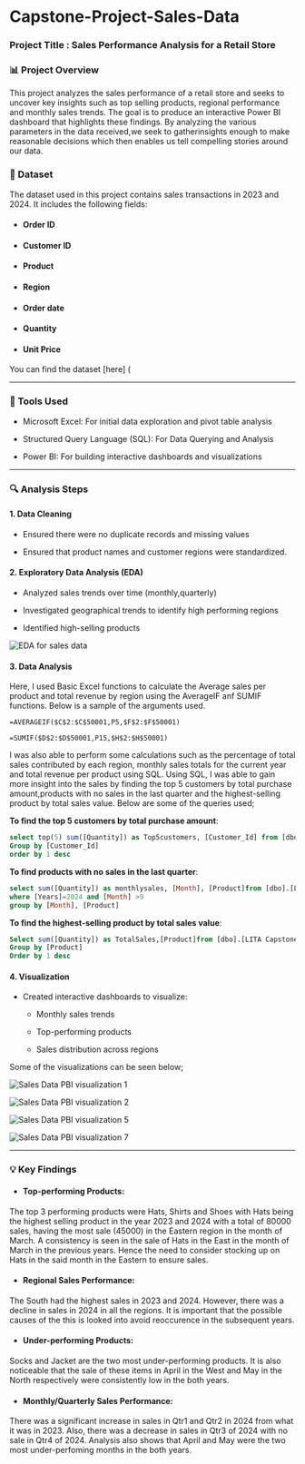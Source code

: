 # Capstone-Project-Sales-Data

### Project Title : Sales Performance Analysis for a Retail Store

### 📊 Project Overview

This project analyzes the sales performance of a retail store and seeks to uncover key insights such as top selling products, regional performance and monthly sales trends. The goal is to produce an interactive Power BI dashboard that highlights these findings. By analyzing the various parameters in the data received,we seek to gatherinsights enough to make reasonable decisions which then enables us tell compelling stories around our data.

### 📂 Dataset

The dataset used in this project contains sales transactions in 2023 and 2024. It includes the following fields:
- #### Order ID
- #### Customer ID
- #### Product
- #### Region
- #### Order date
- #### Quantity
- #### Unit Price

You can find the dataset [here] (

------------

### 🧰 Tools Used

- Microsoft Excel: For initial data exploration and pivot table analysis

- Structured Query Language (SQL): For Data Querying and Analysis
  
- Power BI: For building interactive dashboards and visualizations

---------
### 🔍 Analysis Steps

#### 1. Data Cleaning

- Ensured there were no duplicate records and missing values

- Ensured that product names and customer regions were standardized.

#### 2. Exploratory Data Analysis (EDA)

- Analyzed sales trends over time (monthly,quarterly)

- Investigated geographical trends to identify high performing regions

- Identified high-selling products

![EDA for sales data](https://github.com/user-attachments/assets/9ce31738-0d1a-474a-abb5-04202b879425)





#### 3. Data Analysis

Here, I used Basic Excel functions to calculate the Average sales per product and total revenue by region using the AverageIF anf SUMIF functions.
Below is a sample of the arguments used.

```Excel
=AVERAGEIF($C$2:$C$50001,P5,$F$2:$F$50001)
```

```Excel
=SUMIF($D$2:$D$50001,P15,$H$2:$H$50001)
```

I was also able to perform some calculations such as the percentage of total sales contributed by each region, monthly sales totals for the current year and total revenue per product using SQL. Using SQL, I was able to gain more insight into the sales by finding the top 5 customers by total purchase amount,products with no sales in the last quarter and the highest-selling product by total sales value. Below are some of the queries used;

**To find the top 5 customers by total purchase amount**:

```SQL
select top(5) sum([Quantity]) as Top5customers, [Customer_Id] from [dbo].[LITA Capstone sales data]
Group by [Customer_Id]
order by 1 desc
```
**To find products with no sales in the last quarter**:

```SQL
select sum([Quantity]) as monthlysales, [Month], [Product]from [dbo].[LITA Capstone sales data]
where [Years]=2024 and [Month] >9
group by [Month], [Product]
```
**To find the highest-selling product by total sales value**:

```SQL
Select sum([Quantity]) as TotalSales,[Product]from [dbo].[LITA Capstone sales data]
Group by [Product]
Order by 1 desc
```

#### 4. Visualization

- Created interactive dashboards to visualize:

  - Monthly sales trends
 
  - Top-performing products
 
  - Sales distribution across regions

Some of the visualizations can be seen below;


![Sales Data PBI visualization 1](https://github.com/user-attachments/assets/e0b02dea-3e47-4366-8095-c129e7323b30)

![Sales Data PBI visualization 2](https://github.com/user-attachments/assets/518a989e-3c78-4c62-a085-28605af0bdad)

![Sales Data PBI visualization 5](https://github.com/user-attachments/assets/7200eb99-700a-42df-aa06-16748e58923b)

![Sales Data PBI visualization 7](https://github.com/user-attachments/assets/e7c89d39-afb5-4c55-b910-b11886505ecc)



------------------------
### 💡 Key Findings

- #### Top-performing Products:
The top 3 performing products were Hats, Shirts and Shoes with Hats being the highest selling product in the year 2023 and 2024 with a total of 80000 sales, having the most sale (45000) in the Eastern region in the month of March.  A consistency is seen in the sale of Hats in the East in the month of March in the previous years. Hence the need to consider stocking up on Hats in the said month in the Eastern to ensure sales.

- #### Regional Sales Performance:
The South had the highest sales in 2023 and 2024. However, there was a decline in sales in 2024 in all the regions. It is important that the possible causes of the this is looked into avoid reoccurence in the subsequent years.

- #### Under-performing Products:
Socks and Jacket are the two most under-performing products. It is also noticeable that the sale of these items in April in the West and May in the North respectively were consistently low in the both years. 

- #### Monthly/Quarterly Sales Performance:
There was a significant increase in sales in Qtr1 and Qtr2 in 2024 from what it was in 2023. Also, there was a decrease in sales in Qtr3 of 2024 with no sale in Qtr4 of 2024.
Analysis also shows that April and May  were the two most under-perfoming months in the both years.
